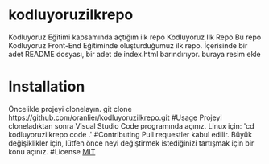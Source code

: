 # kodluyoruzilkrepo
Kodluyoruz Eğitimi kapsamında açtığım ilk repo
Kodluyoruz Ilk Repo
Bu repo Kodluyoruz Front-End Eğitiminde oluşturduğumuz ilk repo. İçerisinde bir adet README dosyası, bir adet de index.html barındırıyor.
buraya resim ekle
# Installation
Öncelikle projeyi clonelayın.
git clone https://github.com/oranlier/kodluyoruzilkrepo.git
#Usage
Projeyi cloneladıktan sonra Visual Studio Code programında açınız.
Linux için:
'cd kodluyoruzilkrepo
code .'
#Contributing
Pull requestler kabul edilir. Büyük değişiklikler için, lütfen önce neyi değiştirmek istediğinizi tartışmak için bir konu açınız.
#License
[MIT](https://choosealicense.com/licenses/mit/)

